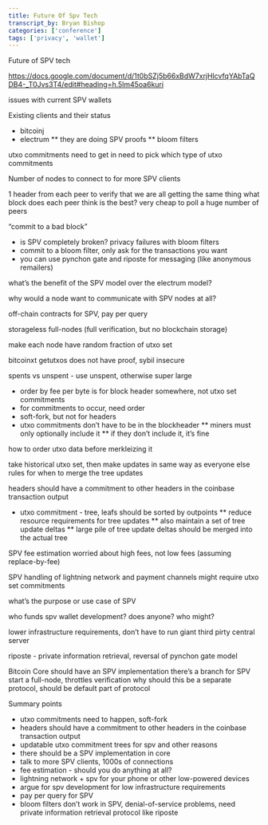 ```yaml
---
title: Future Of Spv Tech
transcript_by: Bryan Bishop
categories: ['conference']
tags: ['privacy', 'wallet']
---
```


Future of SPV tech

<https://docs.google.com/document/d/1t0bSZj5b66xBdW7xrjHlcvfqYAbTaQDB4-_T0Jvs3T4/edit#heading=h.5lm45oa6kuri>

issues with current SPV wallets

Existing clients and their status

* bitcoinj
* electrum
**    they are doing SPV proofs
**    bloom filters

utxo commitments need to get in
need to pick which type of utxo commitments

Number of nodes to connect to for more SPV clients

1 header from each peer to verify that we are all getting the same thing
what block does each peer think is the best?
very cheap to poll a huge number of peers

“commit to a bad block”

* is SPV completely broken? privacy failures with bloom filters
* commit to a bloom filter, only ask for the transactions you want
* you can use pynchon gate and riposte for messaging (like anonymous remailers)

what’s the benefit of the SPV model over the electrum model?

why would a node want to communicate with SPV nodes at all?

off-chain contracts for SPV, pay per query

storageless full-nodes (full verification, but no blockchain storage)

make each node have random fraction of utxo set

bitcoinxt getutxos does not have proof, sybil insecure

spents vs unspent - use unspent, otherwise super large

* order by fee per byte is for block header somewhere, not utxo set commitments
* for commitments to occur, need order
* soft-fork, but not for headers
* utxo commitments don’t have to be in the blockheader
**    miners must only optionally include it
**    if they don’t include it, it’s fine

how to order utxo data before merkleizing it

take historical utxo set, then make updates in same way as everyone else
rules for when to merge the tree updates

headers should have a commitment to other headers in the coinbase transaction output

* utxo commitment - tree, leafs should be sorted by outpoints
**   reduce resource requirements for tree updates
**   also maintain a set of tree update deltas
**   large pile of tree update deltas should be merged into the actual tree

SPV fee estimation
    worried about high fees, not low fees (assuming replace-by-fee)

SPV handling of lightning network and payment channels
    might require utxo set commitments

what’s the purpose or use case of SPV

who funds spv wallet development? does anyone? who might?

lower infrastructure requirements, don’t have to run giant third pirty central server


riposte - private information retrieval, reversal of pynchon gate model


Bitcoin Core should have an SPV implementation
there’s a branch for SPV
start a full-node, throttles verification
why should this be a separate protocol, should be default part of protocol

Summary points

* utxo commitments need to happen, soft-fork
* headers should have a commitment to other headers in the coinbase transaction output
* updatable utxo commitment trees for spv and other reasons
* there should be a SPV implementation in core
* talk to more SPV clients, 1000s of connections
* fee estimation - should you do anything at all?
* lightning network + spv for your phone or other low-powered devices
* argue for spv development for low infrastructure requirements
* pay per query for SPV
* bloom filters don’t work in SPV, denial-of-service problems, need private information retrieval protocol like riposte
